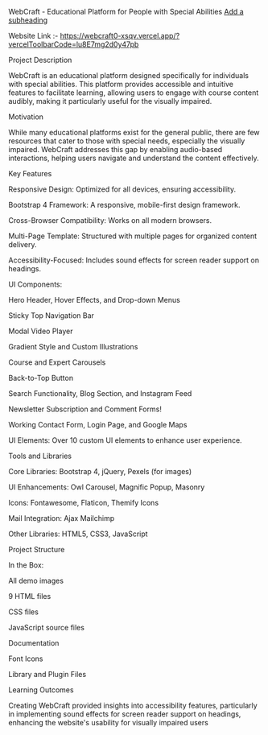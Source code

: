 

WebCraft - Educational Platform for People with Special Abilities
[Add a subheading](https://github.com/user-attachments/assets/73c73e43-ddd9-4baa-987b-2fa115ad8390)

Website Link :- https://webcraft0-xsqv.vercel.app/?vercelToolbarCode=lu8E7mg2d0y47pb

Project Description

WebCraft is an educational platform designed specifically for individuals with special abilities. This platform provides accessible and intuitive features to facilitate learning, allowing users to engage with course content audibly, making it particularly useful for the visually impaired.

Motivation

While many educational platforms exist for the general public, there are few resources that cater to those with special needs, especially the visually impaired. WebCraft addresses this gap by enabling audio-based interactions, helping users navigate and understand the content effectively.

Key Features

Responsive Design: Optimized for all devices, ensuring accessibility.

Bootstrap 4 Framework: A responsive, mobile-first design framework.

Cross-Browser Compatibility: Works on all modern browsers.

Multi-Page Template: Structured with multiple pages for organized content delivery.

Accessibility-Focused: Includes sound effects for screen reader support on headings.

UI Components:

Hero Header, Hover Effects, and Drop-down Menus

Sticky Top Navigation Bar

Modal Video Player

Gradient Style and Custom Illustrations

Course and Expert Carousels

Back-to-Top Button

Search Functionality, Blog Section, and Instagram Feed

Newsletter Subscription and Comment Forms!


Working Contact Form, Login Page, and Google Maps


UI Elements: Over 10 custom UI elements to enhance user experience.


Tools and Libraries

Core Libraries: Bootstrap 4, jQuery, Pexels (for images)

UI Enhancements: Owl Carousel, Magnific Popup, Masonry

Icons: Fontawesome, Flaticon, Themify Icons

Mail Integration: Ajax Mailchimp

Other Libraries: HTML5, CSS3, JavaScript


Project Structure

In the Box:

All demo images

9 HTML files

CSS files

JavaScript source files

Documentation

Font Icons

Library and Plugin Files



Learning Outcomes

Creating WebCraft provided insights into accessibility features, particularly in implementing sound effects for screen reader support on headings, enhancing the website's usability for visually impaired users 
